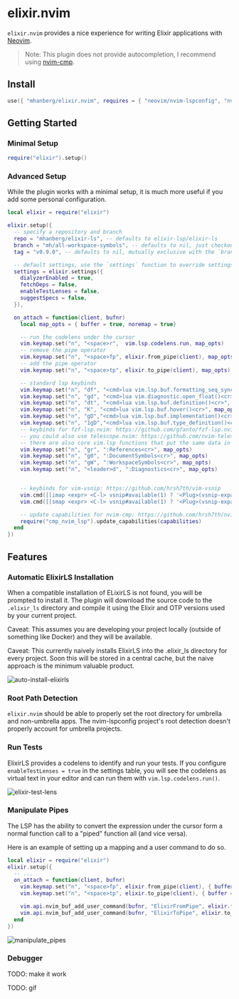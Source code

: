 # elixir.nvim

`elixir.nvim` provides a nice experience for writing Elixir applications with [Neovim](https://github.com/neovim/neovim).

> Note: This plugin does not provide autocompletion, I recommend using [nvim-cmp](https://github.com/hrsh7th/nvim-cmp).

## Install

```lua
use({ "mhanberg/elixir.nvim", requires = { "neovim/nvim-lspconfig", "nvim-lua/plenary.nvim" }})
```

## Getting Started

### Minimal Setup

```lua
require("elixir").setup()
```

### Advanced Setup

While the plugin works with a minimal setup, it is much more useful if you add some personal configuration.

```lua
local elixir = require("elixir")

elixir.setup({
  -- specify a repository and branch
  repo = "mhanberg/elixir-ls", -- defaults to elixir-lsp/elixir-ls
  branch = "mh/all-workspace-symbols", -- defaults to nil, just checkouts out the default branch, mutually exclusive with the `tag` option
  tag = "v0.9.0", -- defaults to nil, mutually exclusive with the `branch` option

  -- default settings, use the `settings` function to override settings
  settings = elixir.settings({
    dialyzerEnabled = true,
    fetchDeps = false,
    enableTestLenses = false,
    suggestSpecs = false,
  }),

  on_attach = function(client, bufnr)
    local map_opts = { buffer = true, noremap = true}

    -- run the codelens under the cursor
    vim.keymap.set("n", "<space>r",  vim.lsp.codelens.run, map_opts)
    -- remove the pipe operator
    vim.keymap.set("n", "<space>fp", elixir.from_pipe(client), map_opts)
    -- add the pipe operator
    vim.keymap.set("n", "<space>tp", elixir.to_pipe(client), map_opts)

    -- standard lsp keybinds
    vim.keymap.set("n", "df", "<cmd>lua vim.lsp.buf.formatting_seq_sync()<cr>", map_opts)
    vim.keymap.set("n", "gd", "<cmd>lua vim.diagnostic.open_float()<cr>", map_opts)
    vim.keymap.set("n", "dt", "<cmd>lua vim.lsp.buf.definition()<cr>", map_opts)
    vim.keymap.set("n", "K", "<cmd>lua vim.lsp.buf.hover()<cr>", map_opts)
    vim.keymap.set("n", "gD","<cmd>lua vim.lsp.buf.implementation()<cr>", map_opts)
    vim.keymap.set("n", "1gD","<cmd>lua vim.lsp.buf.type_definition()<cr>", map_opts)
    -- keybinds for fzf-lsp.nvim: https://github.com/gfanto/fzf-lsp.nvim
    -- you could also use telescope.nvim: https://github.com/nvim-telescope/telescope.nvim
    -- there are also core vim.lsp functions that put the same data in the loclist
    vim.keymap.set("n", "gr", ":References<cr>", map_opts)
    vim.keymap.set("n", "g0", ":DocumentSymbols<cr>", map_opts)
    vim.keymap.set("n", "gW", ":WorkspaceSymbols<cr>", map_opts)
    vim.keymap.set("n", "<leader>d", ":Diagnostics<cr>", map_opts)


    -- keybinds for vim-vsnip: https://github.com/hrsh7th/vim-vsnip
    vim.cmd([[imap <expr> <C-l> vsnip#available(1) ? '<Plug>(vsnip-expand-or-jump)' : '<C-l>']])
    vim.cmd([[smap <expr> <C-l> vsnip#available(1) ? '<Plug>(vsnip-expand-or-jump)' : '<C-l>']])

    -- update capabilities for nvim-cmp: https://github.com/hrsh7th/nvim-cmp
    require("cmp_nvim_lsp").update_capabilities(capabilities)
  end
})
```

## Features

### Automatic ElixirLS Installation

When a compatible installation of ELixirLS is not found, you will be prompted to install it. The plugin will download the source code to the `.elixir_ls` directory and compile it using the Elixir and OTP versions used by your current project.

Caveat: This assumes you are developing your project locally (outside of something like Docker) and they will be available.

Caveat: This currently naively installs ElixirLS into the .elixir_ls directory for every project. Soon this will be stored in a central cache, but the naive approach is the minimum valuable product.

![auto-install-elixirls](https://user-images.githubusercontent.com/5523984/160333851-94d448d9-5c80-458c-aa0d-4c81528dde8f.gif)

### Root Path Detection

`elixir.nvim` should be able to properly set the root directory for umbrella and non-umbrella apps. The nvim-lspconfig project's root detection doesn't properly account for umbrella projects.

### Run Tests

ElixirLS provides a codelens to identify and run your tests. If you configure `enableTestLenses = true` in the settings table, you will see the codelens as virtual text in your editor and can run them with `vim.lsp.codelens.run()`.

![elixir-test-lens](https://user-images.githubusercontent.com/5523984/159722637-ef1586d5-9d47-4e1a-b68b-6a90ad744098.gif)

### Manipulate Pipes

The LSP has the ability to convert the expression under the cursor form a normal function call to a "piped" function all (and vice versa).

Here is an example of setting up a mapping and a user command to do so.

```lua
local elixir = require("elixir")
elixir.setup({
  -- ...
  on_attach = function(client, bufnr)
    vim.keymap.set("n", "<space>fp", elixir.from_pipe(client), { buffer = true, noremap = true })
    vim.keymap.set("n", "<space>tp", elixir.to_pipe(client), { buffer = true, noremap = true })

    vim.api.nvim_buf_add_user_command(bufnr, "ElixirFromPipe", elixir.from_pipe(client), {})
    vim.api.nvim_buf_add_user_command(bufnr, "ElixirToPipe", elixir.to_pipe(client), {})
  end
})
```

![manipulate_pipes](https://user-images.githubusercontent.com/5523984/160508641-cedb6ebf-3ec4-4229-9708-aa360b15a2d5.gif)

### Debugger

TODO: make it work

TODO: gif

